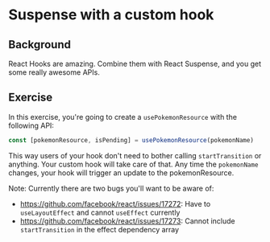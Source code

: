# Suspense with a custom hook

## Background

React Hooks are amazing. Combine them with React Suspense, and you get some
really awesome APIs.

## Exercise

In this exercise, you're going to create a `usePokemonResource` with the
following API:

```javascript
const [pokemonResource, isPending] = usePokemonResource(pokemonName)
```

This way users of your hook don't need to bother calling `startTransition` or
anything. Your custom hook will take care of that. Any time the `pokemonName`
changes, your hook will trigger an update to the pokemonResource.

Note: Currently there are two bugs you'll want to be aware of:

- https://github.com/facebook/react/issues/17272: Have to `useLayoutEffect` and
  cannot `useEffect` currently
- https://github.com/facebook/react/issues/17273: Cannot include
  `startTransition` in the effect dependency array
